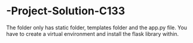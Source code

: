 # -Project-Solution-C133

The folder only has static folder, templates folder and the app.py file. You have to create a virtual environment and install the flask library within.
